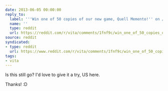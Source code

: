 ```yaml
---
date: 2013-06-05 00:00:00
reply_to:
  label: '''Win one of 50 copies of our new game, Quell Memento!'' on /r/vita'
  name: ''
  type: reddit
  url: https://reddit.com/r/vita/comments/1fnf9c/win_one_of_50_copies_of_our_new_game_quell_memento/
source: reddit
syndicated:
- type: reddit
  url: https://www.reddit.com/r/vita/comments/1fnf9c/win_one_of_50_copies_of_our_new_game_quell_memento/cachhbx/
tags:
- vita
---
```


Is this still go? I'd love to give it a try, US here.

Thanks! :D